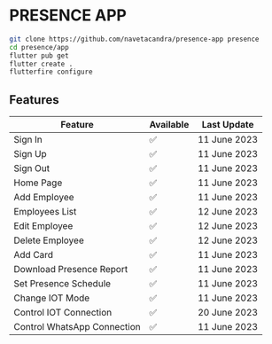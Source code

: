 # PRESENCE APP

```sh
git clone https://github.com/navetacandra/presence-app presence
cd presence/app
flutter pub get
flutter create .
flutterfire configure
```

## Features

| Feature                        | Available | Last Update |
| ------------------------------ | --------- | ----------- |
| Sign In                        | ✅       | 11 June 2023 |
| Sign Up                        | ✅       | 11 June 2023 |
| Sign Out                       | ✅       | 11 June 2023 |
| Home Page                      | ✅       | 11 June 2023 |
| Add Employee                   | ✅       | 11 June 2023 |
| Employees List                 | ✅       | 12 June 2023 |
| Edit Employee                  | ✅       | 12 June 2023 |
| Delete Employee                | ✅       | 12 June 2023 |
| Add Card                       | ✅       | 11 June 2023 |
| Download Presence Report       | ✅       | 11 June 2023 |
| Set Presence Schedule          | ✅       | 11 June 2023 |
| Change IOT Mode                | ✅       | 11 June 2023 |
| Control IOT Connection         | ✅       | 20 June 2023 |
| Control WhatsApp Connection    | ✅       | 11 June 2023 |
